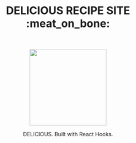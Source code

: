 <h1 align="center"> DELICIOUS RECIPE SITE :meat_on_bone:</h1> <br>
<p align="center">
  <a href="https://danielshokri.github.io/habibi-RESTAURANT/#/">
    <img src="/public/gidslide.gif?raw=true" width="200px">
  </a>
</p>

<p align="center">
  DELICIOUS. Built with React Hooks.
</p>
